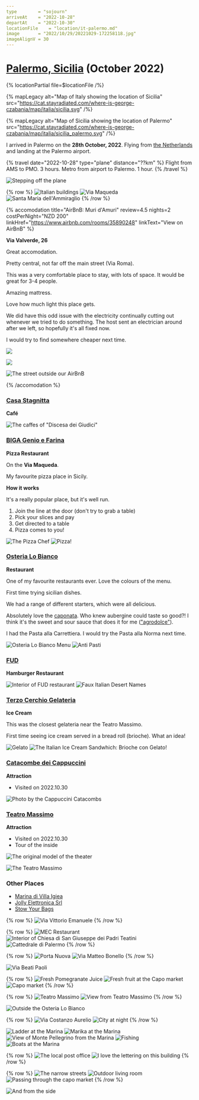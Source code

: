 ```yaml
---
type        = "sojourn"
arriveAt    = "2022-10-28"
departAt    = "2022-10-30"
locationFile    = "location/it-palermo.md"
image       = "2022/10/29/20221029-172258118.jpg"
imageAlignV = 30
---
```


# [Palermo, Sicilia](location/it-palermo.md) (October 2022)

{% locationPartial file=$locationFile /%} 

{% mapLegacy
  alt="Map of Italy showing the location of Sicilia"
  src="https://cat.stayradiated.com/where-is-george-czabania/map/italia/sicilia.svg" /%}

{% mapLegacy alt="Map of Sicilia showing the location of Palermo"
   src="https://cat.stayradiated.com/where-is-george-czabania/map/italia/sicilia_palermo.svg" /%}

I arrived in Palermo on the **28th October, 2022**. Flying from [the Netherlands](./2022-10-17-den-haag.md) and landing at the Palermo airport.

{% travel date="2022-10-28" type="plane" distance="??km" %}
  Flight from AMS to PMO. 3 hours.
  Metro from airport to Palermo. 1 hour.
{% /travel %}

![Stepping off the plane](2022/10/28/20221028-140806725.jpg)

{% row %}
![Italian buildings](2022/10/29/20221029-094903621.jpg)
![Via Maqueda](2022/10/29/20221029-105148986.jpg)
![Santa Maria dell'Ammiraglio](2022/10/29/20221029-105027120.jpg)
{% /row %}

{% accomodation
  title="AirBnB: Muri d'Amuri"
  review=4.5
  nights=2
  costPerNight="NZD 200"
  linkHref="https://www.airbnb.com/rooms/35890248"
  linkText="View on AirBnB" %}

  **Via Valverde, 26**

  Great accomodation.

  Pretty central, not far off the main street (Via Roma). 

  This was a very comfortable place to stay, with lots of space. It would be
  great for 3-4 people. 

  Amazing mattress.

  Love how much light this place gets. 

  We did have this odd issue with the electricity continually cutting out
  whenever we tried to do something. The host sent an electrician around after
  we left, so hopefully it's all fixed now. 

  I would try to find somewhere cheaper next time.

  ![](https://a0.muscache.com/im/pictures/pro_photo_tool/Hosting-35890248-unapproved/original/8e53b1b5-67e7-4835-b09d-523b99c81f00.JPEG)

  ![](https://a0.muscache.com/im/pictures/pro_photo_tool/Hosting-35890248-unapproved/original/d401ee3f-fd27-4608-925e-0628cfe671ac.JPEG)

  ![The street outside our AirBnB](2022/10/28/20221028-152759804.jpg)

{% /accomodation %}

### [Casa Stagnitta](https://g.page/casa-stagnitta)

**Café**

![The caffes of \"Discesa dei Giudici\"](2022/10/29/20221029-104538388.jpg)

### [BIGA Genio e Farina](https://g.page/biga-genio-e-farina?share)

**Pizza Restaurant**

On the **Via Maqueda**.

My favourite pizza place in Sicily. 

**How it works**

It's a really popular place, but it's well run.

1. Join the line at the door (don't try to grab a table)
2. Pick your slices and pay
3. Get directed to a table
4. Pizza comes to you!

![The Pizza Chef](2022/10/30/20221030-140925857.jpg)
![Pizza!](2022/10/30/20221030-134800273.jpg)

### [Osteria Lo Bianco](https://g.page/osterialobianco_amari)

**Restaurant**

One of my favourite restaurants ever. Love the colours of the menu.

First time trying sicilian dishes.

We had a range of different starters, which were all delicious.

Absolutely love the [caponata](https://en.wikipedia.org/wiki/Caponata). Who knew aubergine could taste so good?! I think
it's the sweet and sour sauce that does it for me
(["agrodolce"](https://en.wikipedia.org/wiki/Agrodolce)).


I had the Pasta alla Carrettiera. I would try the Pasta alla Norma next time.

![Osteria Lo Bianco Menu](2022/10/29/20221029-141148684.jpg)
![Anti Pasti](2022/10/29/20221029-142015171.jpg)

### [FUD](https://g.page/fudpalermo)

**Hamburger Restaurant**

![Interior of FUD restaurant](2022/10/28/20221028-220847900.jpg)
![Faux Italian Desert Names](2022/10/28/20221028-220815112.jpg)

### [Terzo Cerchio Gelateria](https://goo.gl/maps/2doDHqrvxQjs7fhk9)

**Ice Cream**

This was the closest gelateria near the Teatro Massimo.

First time seeing ice cream served in a bread roll (brioche). What an idea!

![Gelato](2022/10/30/20221030-151913491.jpg)
![The Italian Ice Cream Sandwhich: Brioche con Gelato!](2022/10/30/20221030-152015756.jpg)

### [Catacombe dei Cappuccini](https://goo.gl/maps/DhxXymy1HSNRVP3X7)

**Attraction**

- Visited on 2022.10.30
 
![Photo by the Cappuccini Catacombs](2022/10/29/20221029-155552154.jpg)

### [Teatro Massimo](https://goo.gl/maps/3BBYUbHQJUGpZdi88)

**Attraction**

- Visited on 2022.10.30
- Tour of the inside

![The original model of the theater](2022/10/30/20221030-143555829.jpg)

![The Teatro Massimo](2022/10/30/20221030-113416467.jpg)

### Other Places

- [Marina di Villa Igiea](https://goo.gl/maps/kXJ5K9FivdyXVicE7)
- [Jolly Elettronica Srl](https://goo.gl/maps/aVHXs1DNnotm1brx6)
- [Stow Your Bags](https://goo.gl/maps/r6CSWZqPYRmGVWzDA)

{% row %}
![Via Vittorio Emanuele](2022/10/29/20221029-111410046.jpg)
{% /row %}

{% row %}
![MEC Restaurant](2022/10/29/20221029-113145475.jpg)
![Interior of Chiesa di San Giuseppe dei Padri Teatini](2022/10/29/20221029-110017001.jpg)
![Cattedrale di Palermo](2022/10/29/20221029-114748562.jpg)
{% /row %}

{% row %}
![ Porta Nuova ](2022/10/29/20221029-115434315.jpg)
![Via Matteo Bonello](2022/10/29/20221029-120316163.jpg)
{% /row %}

![Via Beati Paoli](2022/10/29/20221029-120814430.jpg)

{% row %}
![Fresh Pomegranate Juice](2022/10/29/20221029-121042717.jpg)
![Fresh fruit at the Capo market](2022/10/29/20221029-121940330.jpg)
![Capo market](2022/10/29/20221029-121958845.jpg)
{% /row %}


{% row %}
![Teatro Massimo](2022/10/29/20221029-123124576.jpg)
![View from Teatro Massimo](2022/10/29/20221029-123621676.jpg)
{% /row %}


![Outside the Osteria Lo Bianco](2022/10/29/20221029-155552154.jpg)

{% row %}
![Via Costanzo Aurelio](2022/10/29/20221029-162300243.jpg)
![City at night](2022/10/29/20221029-184434614.jpg)
{% /row %}

![Ladder at the Marina](2022/10/29/20221029-170532860.jpg)
![Marika at the Marina](2022/10/29/20221029-170928265.jpg)
![View of Monte Pellegrino from the Marina](2022/10/29/20221029-170809441.jpg)
![Fishing](2022/10/29/20221029-171321967.jpg)
![Boats at the Marina](2022/10/29/20221029-172258118.jpg)

{% row %}
![The local post office](2022/10/30/20221030-101241476.jpg)
![I love the lettering on this building](2022/10/30/20221030-101340146.jpg)
{% /row %}

{% row %}
![The narrow streets](2022/10/30/20221030-112508690.jpg)
![Outdoor living room](2022/10/30/20221030-114031741.jpg)
![Passing through the capo market](2022/10/30/20221030-114057546.jpg)
{% /row %}


![And from the side](2022/10/30/20221030-155148532.jpg)
